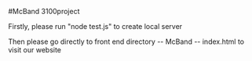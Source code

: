 #McBand
3100project

Firstly, please run "node test.js" to create local server

Then please go directly to front end directory -- McBand -- index.html to visit our website

